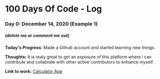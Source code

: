 # 100 Days Of Code - Log

### Day 0: December 14, 2020 (Example 1)
##### (delete me or comment me out)

**Today's Progress**: Made a Github account and started learning new things. 

**Thoughts:** It is realy great to get an exposure of this platform where i can contribute and collabrate with other active contributors to enhance myself.

**Link to work:** [Calculator App](http://www.example.com)